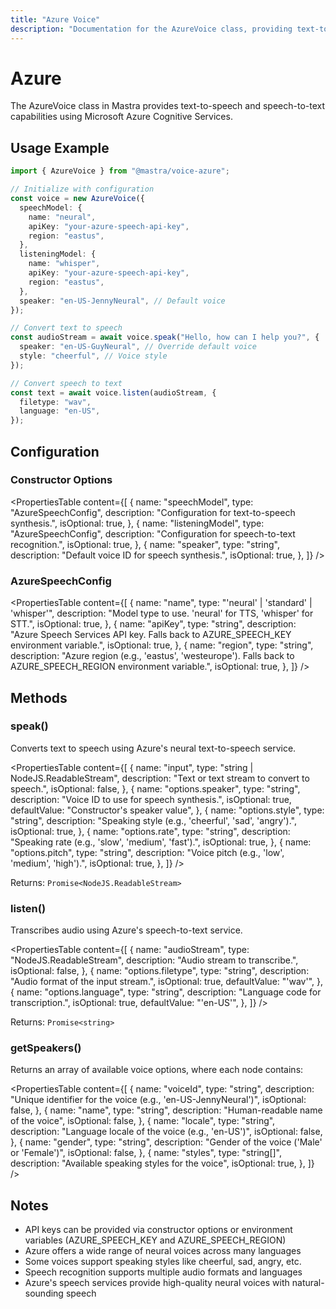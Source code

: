 ```yaml
---
title: "Azure Voice"
description: "Documentation for the AzureVoice class, providing text-to-speech and speech-to-text capabilities using Azure Cognitive Services."
---
```


# Azure

The AzureVoice class in Mastra provides text-to-speech and speech-to-text capabilities using Microsoft Azure Cognitive Services.

## Usage Example

```typescript
import { AzureVoice } from "@mastra/voice-azure";

// Initialize with configuration
const voice = new AzureVoice({
  speechModel: {
    name: "neural",
    apiKey: "your-azure-speech-api-key",
    region: "eastus",
  },
  listeningModel: {
    name: "whisper",
    apiKey: "your-azure-speech-api-key",
    region: "eastus",
  },
  speaker: "en-US-JennyNeural", // Default voice
});

// Convert text to speech
const audioStream = await voice.speak("Hello, how can I help you?", {
  speaker: "en-US-GuyNeural", // Override default voice
  style: "cheerful", // Voice style
});

// Convert speech to text
const text = await voice.listen(audioStream, {
  filetype: "wav",
  language: "en-US",
});
```

## Configuration

### Constructor Options

<PropertiesTable
content={[
{
name: "speechModel",
type: "AzureSpeechConfig",
description: "Configuration for text-to-speech synthesis.",
isOptional: true,
},
{
name: "listeningModel",
type: "AzureSpeechConfig",
description: "Configuration for speech-to-text recognition.",
isOptional: true,
},
{
name: "speaker",
type: "string",
description: "Default voice ID for speech synthesis.",
isOptional: true,
},
]}
/>

### AzureSpeechConfig

<PropertiesTable
content={[
{
name: "name",
type: "'neural' | 'standard' | 'whisper'",
description: "Model type to use. 'neural' for TTS, 'whisper' for STT.",
isOptional: true,
},
{
name: "apiKey",
type: "string",
description:
"Azure Speech Services API key. Falls back to AZURE_SPEECH_KEY environment variable.",
isOptional: true,
},
{
name: "region",
type: "string",
description:
"Azure region (e.g., 'eastus', 'westeurope'). Falls back to AZURE_SPEECH_REGION environment variable.",
isOptional: true,
},
]}
/>

## Methods

### speak()

Converts text to speech using Azure's neural text-to-speech service.

<PropertiesTable
content={[
{
name: "input",
type: "string | NodeJS.ReadableStream",
description: "Text or text stream to convert to speech.",
isOptional: false,
},
{
name: "options.speaker",
type: "string",
description: "Voice ID to use for speech synthesis.",
isOptional: true,
defaultValue: "Constructor's speaker value",
},
{
name: "options.style",
type: "string",
description: "Speaking style (e.g., 'cheerful', 'sad', 'angry').",
isOptional: true,
},
{
name: "options.rate",
type: "string",
description: "Speaking rate (e.g., 'slow', 'medium', 'fast').",
isOptional: true,
},
{
name: "options.pitch",
type: "string",
description: "Voice pitch (e.g., 'low', 'medium', 'high').",
isOptional: true,
},
]}
/>

Returns: `Promise<NodeJS.ReadableStream>`

### listen()

Transcribes audio using Azure's speech-to-text service.

<PropertiesTable
content={[
{
name: "audioStream",
type: "NodeJS.ReadableStream",
description: "Audio stream to transcribe.",
isOptional: false,
},
{
name: "options.filetype",
type: "string",
description: "Audio format of the input stream.",
isOptional: true,
defaultValue: "'wav'",
},
{
name: "options.language",
type: "string",
description: "Language code for transcription.",
isOptional: true,
defaultValue: "'en-US'",
},
]}
/>

Returns: `Promise<string>`

### getSpeakers()

Returns an array of available voice options, where each node contains:

<PropertiesTable
content={[
{
name: "voiceId",
type: "string",
description:
"Unique identifier for the voice (e.g., 'en-US-JennyNeural')",
isOptional: false,
},
{
name: "name",
type: "string",
description: "Human-readable name of the voice",
isOptional: false,
},
{
name: "locale",
type: "string",
description: "Language locale of the voice (e.g., 'en-US')",
isOptional: false,
},
{
name: "gender",
type: "string",
description: "Gender of the voice ('Male' or 'Female')",
isOptional: false,
},
{
name: "styles",
type: "string[]",
description: "Available speaking styles for the voice",
isOptional: true,
},
]}
/>

## Notes

- API keys can be provided via constructor options or environment variables (AZURE_SPEECH_KEY and AZURE_SPEECH_REGION)
- Azure offers a wide range of neural voices across many languages
- Some voices support speaking styles like cheerful, sad, angry, etc.
- Speech recognition supports multiple audio formats and languages
- Azure's speech services provide high-quality neural voices with natural-sounding speech
